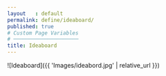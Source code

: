 ```yaml
---
layout   : default
permalink: define/ideaboard/
published: true
# Custom Page Variables
# ─────────────────────
title: Ideaboard
---
```


![Ideaboard]({{ 'Images/ideabord.jpg' | relative_url }})


